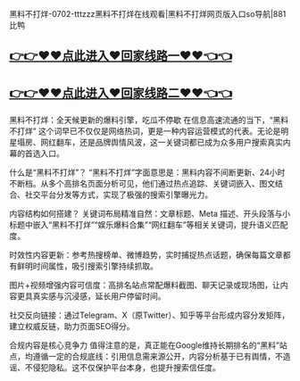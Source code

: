 黑料不打烊-0702-tttzzz黑料不打烊在线观看|黑料不打烊网页版入口so导航|881比鸭

## [👉👉♥♥点此进入♥回家线路一♥♥👈👈](https://unpkg.com/182-6run/index.html)
## [👉👉♥♥点此进入♥回家线路二♥♥👈👈](https://unpkg.com/182-2run/index.html)

黑料不打烊：全天候更新的爆料引擎，吃瓜不停歇
在信息高速流通的当下，“黑料不打烊” 这个词早已不仅仅是网络热词，更是一种内容运营模式的代表。无论是明星塌房、网红翻车，还是品牌舆情风波，这一关键词都已成为众多用户搜索真实内幕的首选入口。

什么是“黑料不打烊”？
“黑料不打烊”字面意思是：黑料内容不间断更新、24小时不断档。从多个高排名页面分析可见，他们通过热点追踪、关键词嵌入、图文结合、社交平台分发等方式，实现了极强的搜索引擎曝光力。

内容结构如何搭建？
关键词布局精准自然：文章标题、Meta 描述、开头段落与小标题中嵌入“黑料不打烊”“娱乐爆料合集”“网红翻车”等相关关键词，提升语义匹配度。

时效性内容更新：参考热搜榜单、微博趋势，实时捕捉热点话题，确保每篇文章都有鲜明时间属性，吸引搜索引擎持续抓取。

图片+视频增强内容可信度：高排名站点常配爆料截图、聊天记录或现场图，让内容更具真实感与沉浸感，延长用户停留时间。

社交反向链接：通过Telegram、X（原Twitter）、知乎等平台形成内容分发矩阵，建立权威反链，助力页面SEO得分。

合规内容是核心竞争力
值得注意的是，真正能在Google维持长期排名的“黑料”站点，均遵循一定的合规底线：引用信息需来源公开，内容分析基于已有舆情，不造谣、不侵犯隐私。这不仅保护平台本身，也提升搜索信任度。
